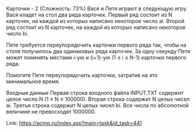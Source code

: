 Карточки - 2
(Сложность: 73%)
Вася и Петя играют в следующую игру. Вася кладет на стол два ряда карточек. Первый ряд состоит из N карточек, на каждой из которых написано некоторое число ai. Второй ряд состоит из N карточек, на каждой из которых написано некоторое число bi.

Пете требуется переупорядочить карточки первого ряда так, чтобы на столе получилось два одинаковых ряда карточек. За одну секунду Петя может поменять местами i-ую и (i+1)-ую (1 ≤ i ≤ N-1) карточки первого ряда.

Помогите Пете переупорядочить карточки, затратив на это минимальное время.

Входные данные
Первая строка входного файла INPUT.TXT содержит целое число N (1 ≤ N ≤ 100000). Вторая строка содержит N целых чисел ai. Третья строка содержит N целых чисел bi. Все числа по абсолютной величине не превосходят 1000000.

Link: https://acmp.ru/index.asp?main=task&id_task=441
